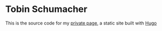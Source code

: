 # Tobin Schumacher

This is the source code for my [private page](https://ni-bot.github.io), a static site built with [Hugo](https://gohugo.io/)
